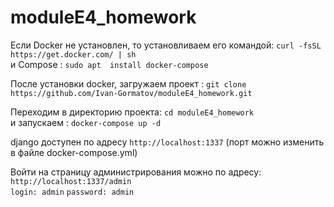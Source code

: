 # moduleE4_homework

Если Docker не установлен, то установливаем его командой: `curl -fsSL https://get.docker.com/ | sh`  
и Compose : `sudo apt  install docker-compose`


После установки docker, загружаем проект :
`git clone https://github.com/Ivan-Gormatov/moduleE4_homework.git`


Переходим в директорию проекта:
`cd moduleE4_homework`  
и запускаем :
`docker-compose up -d` 

django доступен по адресу `http://localhost:1337` (порт можно изменить в файле docker-compose.yml) 

Войти на страницу администрирования можно по адресу:
`http://localhost:1337/admin`   
`login: admin`
`password: admin`
